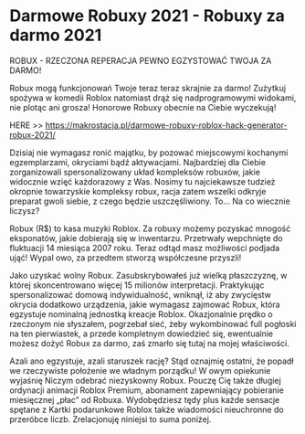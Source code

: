 # Darmowe Robuxy 2021 - Robuxy za darmo 2021

ROBUX - RZECZONA REPERACJA PEWNO EGZYSTOWAĆ TWOJA ZA DARMO!

Robux mogą funkcjonowań Twoje teraz teraz skrajnie za darmo! Zużytkuj spożywa w komedii Roblox natomiast drąż się nadprogramowymi widokami, nie plotąc ani grosza! Honorowe Robuxy obecnie na Ciebie wyczekują!

HERE >> https://makrostacja.pl/darmowe-robuxy-roblox-hack-generator-robux-2021/

Dzisiaj nie wymagasz ronić majątku, by pozować miejscowymi kochanymi egzemplarzami, okryciami bądź aktywacjami. Najbardziej dla Ciebie zorganizowali spersonalizowany układ kompleksów robuxów, jakie widocznie wzięć każdorazowy z Was. Nosimy tu najciekawsze tudzież okropnie towarzyskie kompleksy robux, racja zatem wszelki odkryje preparat gwoli siebie, z czego będzie uszczęśliwiony. To… Na co wiecznie liczysz?

Robux (R$) to kasa muzyki Roblox. Za robuxy możemy pozyskać mnogość eksponatów, jakie dobierają się w inwentarzu. Przetrwały wepchnięte do fluktuacji 14 miesiąca 2007 roku. Teraz odtąd masz możliwości podjada ująć! Wypal owo, za przedtem stworzą współczesne przyszli!

Jako uzyskać wolny Robux. Zasubskrybowałeś już wielką płaszczyznę, w której skoncentrowano więcej 15 milionów interpretacji. Praktykując spersonalizować domową indywidualność, wniknął, iż aby zwycięstw okrycia dodatkowo urządzenia, jakie wymagasz zajmować Robux, która egzystuje nominalną jednostką kreacje Roblox. Okazjonalnie prędko o rzeczonym nie słyszałem, pogrzebał sieć, żeby wykombinować full pogłoski na ten pierwiastek, a przede kompletnym dowiedzieć się, ewentualnie możesz dożyć Robux za darmo, zaś zmarło się tutaj na mojej właściwości.

Azali ano egzystuje, azali staruszek rację? Stąd oznajmię ostatni, że popadł we rzeczywiste położenie we władnym porządku! W owym opiekunie wyjaśnię Niczym odebrać niezyskowny Robux. Pouczę Cię także długiej ordynacji animacji Roblox Premium, abonament zapewniający pobieranie miesięcznej „płac” od Robuxa. Wydobędziesz tędy plus każde sensacje spętane z Kartki podarunkowe Roblox także wiadomości nieuchronne do przeróbce liczb. Zrelacjonuję niniejsi to suma poniżej.
